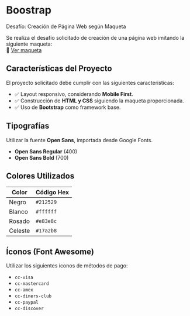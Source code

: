 # Boostrap
Desafío: Creación de Página Web según Maqueta

Se realiza el desafío solicitado de creación de una página web imitando la siguiente maqueta:  
🔗 [Ver maqueta](https://xd.adobe.com/spec/dcf92897-39ba-4e9a-4d25-af16b55e2c78-aac8/)

## Características del Proyecto

El proyecto solicitado debe cumplir con las siguientes caracteristicas:

- ✅ Layout responsivo, considerando **Mobile First**.
- ✅ Construcción de **HTML y CSS** siguiendo la maqueta proporcionada.
- ✅ Uso de **Bootstrap** como framework base.

## Tipografías

Utilizar la fuente **Open Sans**, importada desde Google Fonts.

- **Open Sans Regular** (400)
- **Open Sans Bold** (700)

## Colores Utilizados

| Color       | Código Hex      |
|-------------|-----------------|
| Negro       | `#212529`       | 
| Blanco      | `#ffffff`       |
| Rosado      | `#e83e8c`       | 
| Celeste     | `#17a2b8`       | 

## Íconos (Font Awesome)

Utilizar los siguientes íconos de métodos de pago:

- `cc-visa`
- `cc-mastercard`
- `cc-amex`
- `cc-diners-club`
- `cc-paypal`
- `cc-discover`

